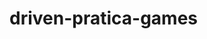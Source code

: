 # driven-pratica-games

<!-- mudar come para games-tests -->

<!-- indicar para criar .env e .env.example, mudando nome dos bancod, e.g. _test, etc -->

<!-- se certificar do postgres estar rodando -->

<!-- criar estrutura do banco com npx dotenv -e .env npx prisma migrate dev --jobs postgres-init e npx dotenv -e .env.test npx prisma migrate dev --jobs postgres-init ou criar scripts-->

<!-- para rodar testes: npx dotenv -e .env.test npx jest ou criar script -->